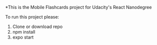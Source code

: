 *This is the Mobile Flashcards project for Udacity's React Nanodegree

To run this project please:
1. Clone or download repo
2. npm install
3. expo start
